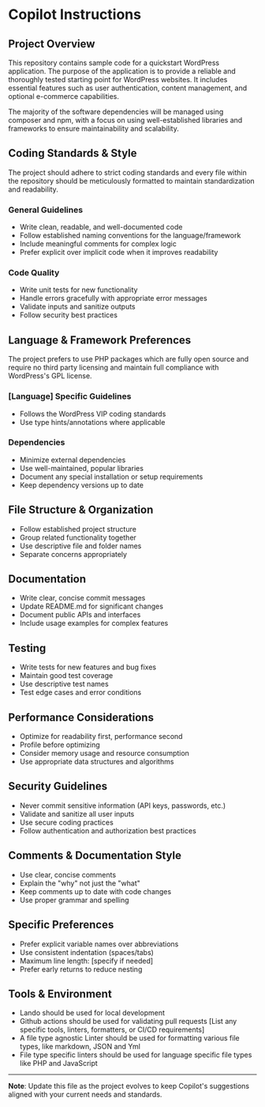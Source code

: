 # Copilot Instructions

## Project Overview

This repository contains sample code for a quickstart WordPress application. The purpose of the application is to provide a reliable and thoroughly tested starting point for WordPress websites. It includes essential features such as user authentication, content management, and optional e-commerce capabilities.

The majority of the software dependencies will be managed using composer and npm, with a focus on using well-established libraries and frameworks to ensure maintainability and scalability.

## Coding Standards & Style

The project should adhere to strict coding standards and every file within the repository should be meticulously formatted to maintain standardization and readability.

### General Guidelines

- Write clean, readable, and well-documented code
- Follow established naming conventions for the language/framework
- Include meaningful comments for complex logic
- Prefer explicit over implicit code when it improves readability

### Code Quality

- Write unit tests for new functionality
- Handle errors gracefully with appropriate error messages
- Validate inputs and sanitize outputs
- Follow security best practices

## Language & Framework Preferences

The project prefers to use PHP packages which are fully open source and require no third party licensing and maintain full compliance with WordPress's GPL license.

### [Language] Specific Guidelines

- Follows the WordPress VIP coding standards
- Use type hints/annotations where applicable

### Dependencies

- Minimize external dependencies
- Use well-maintained, popular libraries
- Document any special installation or setup requirements
- Keep dependency versions up to date

## File Structure & Organization

- Follow established project structure
- Group related functionality together
- Use descriptive file and folder names
- Separate concerns appropriately

## Documentation

- Write clear, concise commit messages
- Update README.md for significant changes
- Document public APIs and interfaces
- Include usage examples for complex features

## Testing

- Write tests for new features and bug fixes
- Maintain good test coverage
- Use descriptive test names
- Test edge cases and error conditions

## Performance Considerations

- Optimize for readability first, performance second
- Profile before optimizing
- Consider memory usage and resource consumption
- Use appropriate data structures and algorithms

## Security Guidelines

- Never commit sensitive information (API keys, passwords, etc.)
- Validate and sanitize all user inputs
- Use secure coding practices
- Follow authentication and authorization best practices

## Comments & Documentation Style

- Use clear, concise comments
- Explain the "why" not just the "what"
- Keep comments up to date with code changes
- Use proper grammar and spelling

## Specific Preferences

<!-- Customize these based on your preferences -->

- Prefer explicit variable names over abbreviations
- Use consistent indentation (spaces/tabs)
- Maximum line length: [specify if needed]
- Prefer early returns to reduce nesting

## Tools & Environment

- Lando should be used for local development
- Github actions should be used for validating pull requests [List any specific tools, linters, formatters, or CI/CD requirements]
- A file type agnostic Linter should be used for formatting various file types, like markdown, JSON and Yml
- File type specific linters should be used for language specific file types like PHP and JavaScript

---

**Note**: Update this file as the project evolves to keep Copilot's suggestions aligned with your current needs and standards.
